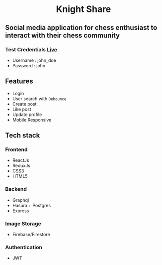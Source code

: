 <h1 align="center">Knight Share</h1>

## Social media application for chess enthusiast to interact with their chess community


### Test Credentials [Live](https://knight-share.netlify.app/)
* Username : john_doe
* Password : john


## Features
* Login
* User search with `Debounce`
* Create post 
* Like post
* Update profile
* Mobile Responsive

## Tech stack 
### Frontend 
* ReactJs
* ReduxJs
* CSS3
* HTML5

### Backend 
* Graphql 
* Hasura + Postgres 
* Express

### Image Storage
* Firebase/Firestore

### Authentication
* JWT
